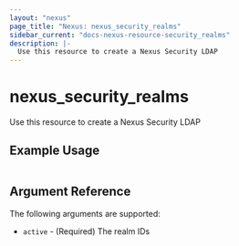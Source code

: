 ```yaml
---
layout: "nexus"
page_title: "Nexus: nexus_security_realms"
sidebar_current: "docs-nexus-resource-security_realms"
description: |-
  Use this resource to create a Nexus Security LDAP
---
```


# nexus_security_realms

Use this resource to create a Nexus Security LDAP

## Example Usage

```hcl
```

## Argument Reference

The following arguments are supported:

* `active` - (Required) The realm IDs


